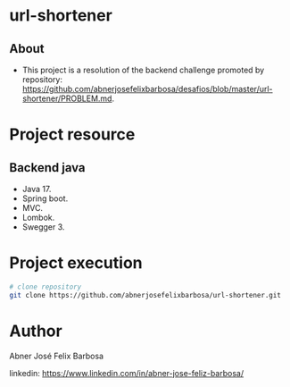 # url-shortener

## About

- This project is a resolution of the backend challenge promoted by repository: https://github.com/abnerjosefelixbarbosa/desafios/blob/master/url-shortener/PROBLEM.md.

# Project resource

## Backend java

- Java 17.
- Spring boot.
- MVC.
- Lombok.
- Swegger 3.

# Project execution

```bash
# clone repository
git clone https://github.com/abnerjosefelixbarbosa/url-shortener.git
```

# Author

Abner José Felix Barbosa

linkedin: https://www.linkedin.com/in/abner-jose-feliz-barbosa/

